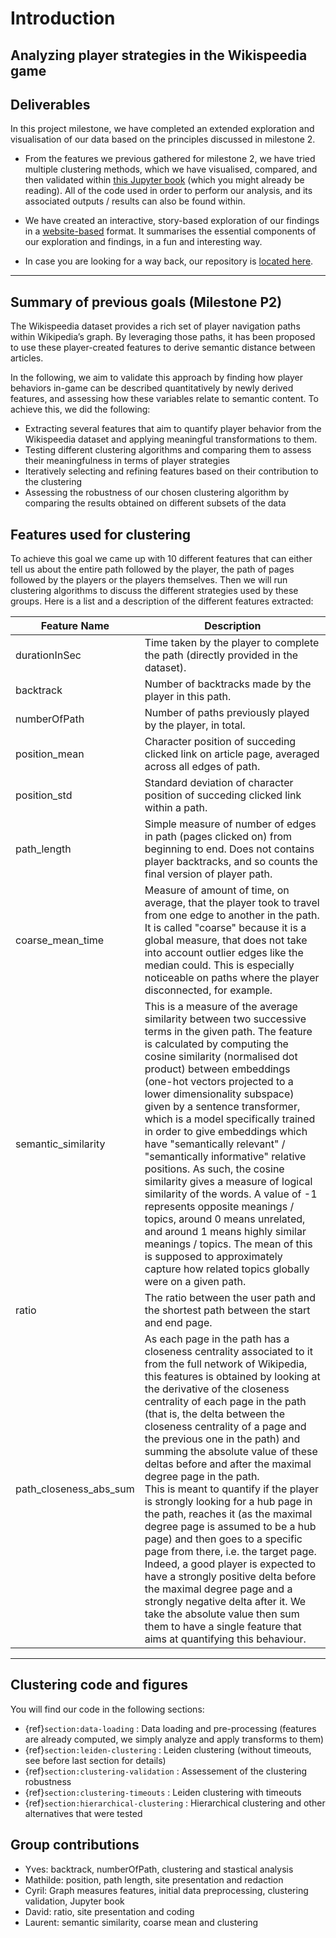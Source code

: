# Introduction

<h2> Analyzing player strategies in the Wikispeedia game </h2>

## Deliverables

In this project milestone, we have completed an extended exploration and visualisation of our data based on the principles discussed in milestone 2.

- From the features we previous gathered for milestone 2, we have tried multiple clustering methods, which we have visualised, compared, and then validated within [this Jupyter book](https://c-achard.github.io/ada-2023-project-adamants/README_p3.html) (which you might already be reading). All of the code used in order to perform our analysis, and its associated outputs / results can also be found within.

- We have created an interactive, story-based exploration of our findings in a [website-based](https://epfl-ada.github.io/ada-2023-project-adamants/) format. It summarises the essential components of our exploration and findings, in a fun and interesting way.

- In case you are looking for a way back, our repository is [located here](https://github.com/epfl-ada/ada-2023-project-adamants/tree/main).

---

## Summary of previous goals (Milestone P2)

The Wikispeedia dataset provides a rich set of player navigation paths within Wikipedia’s graph.
By leveraging those paths, it has been proposed to use these player-created features to derive semantic distance between articles.

In the following, we aim to validate this approach by finding how player behaviors in-game can be described quantitatively by newly derived features, and assessing how these variables relate to semantic content.
To achieve this, we did the following:

- Extracting several features that aim to quantify player behavior from the Wikispeedia dataset and applying meaningful transformations to them.
- Testing different clustering algorithms and comparing them to assess their meaningfulness in terms of player strategies
- Iteratively selecting and refining features based on their contribution to the clustering
- Assessing the robustness of our chosen clustering algorithm by comparing the results obtained on different subsets of the data

## Features used for clustering

To achieve this goal we came up with 10 different features that can either tell us about the entire path followed by the player, the path  of pages followed by the players or the players themselves. Then we will run clustering algorithms to discuss the different strategies used by these groups. Here is a list and a description of the different features extracted:  

|Feature Name | Description|
|-------------|------------|
|durationInSec|Time taken by the player to complete the path (directly provided in the dataset).|
|backtrack|Number of backtracks made by the player in this path.|
|numberOfPath|Number of paths previously played by the player, in total.|
|position_mean|Character position of succeding clicked link on article page, averaged across all edges of path.|
|position_std|Standard deviation of character position of succeding clicked link within a path.|
|path_length|Simple measure of number of edges in path (pages clicked on) from beginning to end. Does not contains player backtracks, and so counts the final version of player path.|
|coarse_mean_time|Measure of amount of time, on average, that the player took to travel from one edge to another in the path. It is called "coarse" because it is a global measure, that does not take into account outlier edges like the median could. This is especially noticeable on paths where the player disconnected, for example.|
|semantic_similarity|This is a measure of the average similarity between two successive terms in the given path. The feature is calculated by computing the cosine similarity (normalised dot product) between embeddings (one-hot vectors projected to a lower dimensionality subspace) given by a sentence transformer, which is a model specifically trained in order to give embeddings which have "semantically relevant" / "semantically informative" relative positions. As such, the cosine similarity gives a measure of logical similarity of the words. A value of -1 represents opposite meanings / topics, around 0 means unrelated, and around 1 means highly similar meanings / topics. The mean of this is supposed to approximately capture how related topics globally were on a given path.|
|ratio|The ratio between the user path and the shortest path between the start and end page.|
|path_closeness_abs_sum|As each page in the path has a closeness centrality associated to it from the full network of Wikipedia, this features is obtained by looking at the derivative of the closeness centrality of each page in the path (that is, the delta between the closeness centrality of a page and the previous one in the path) and summing the absolute value of these deltas before and after the maximal degree page in the path. <br />This is meant to quantify if the player is strongly looking for a hub page in the path, reaches it (as the maximal degree page is assumed to be a hub page) and then goes to a specific page from there, i.e. the target page. Indeed, a good player is expected to have a strongly positive delta before the maximal degree page and a strongly negative delta after it. We take the absolute value then sum them to have a single feature that aims at quantifying this behaviour.|

---

## Clustering code and figures

You will find our code in the following sections:

- {ref}`section:data-loading` : Data loading and pre-processing (features are already computed, we simply analyze and apply transforms to them)
- {ref}`section:leiden-clustering` : Leiden clustering (without timeouts, see before last section for details)
- {ref}`section:clustering-validation` : Assessement of the clustering robustness
- {ref}`section:clustering-timeouts` : Leiden clustering with timeouts
- {ref}`section:hierarchical-clustering` : Hierarchical clustering and other alternatives that were tested

## Group contributions

- Yves: backtrack, numberOfPath, clustering and stastical analysis
- Mathilde: position, path length, site presentation and redaction
- Cyril: Graph measures features, initial data preprocessing, clustering validation, Jupyter book
- David: ratio, site presentation and coding
- Laurent: semantic similarity, coarse mean and clustering